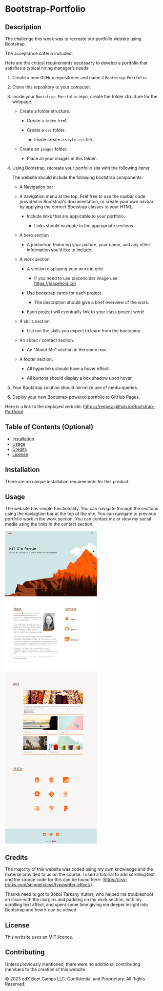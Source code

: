 # Bootstrap-Portfolio

## Description

The challenge this week was to recreate our portfolio website using Bootstrap.

The acceptance criteria included:

Here are the critical requirements necessary to develop a portfolio that satisfies a typical hiring manager’s needs:

1. Create a new GitHub repositories and name it `Bootstrap-Portfolio`.

2. Clone this repository to your computer.

3. Inside your `Bootstrap-Portfolio` repo, create the folder structure for the webpage.

   - Create a folder structure.

     - Create a `index.html`.

     - Create a `css` folder.

       - Inside create a `style.css` file.

   - Create an `images` folder.

     - Place all your images in this folder.

4. Using Bootstrap, recreate your portfolio site with the following items:

   The website should include the following bootstrap components:

   - A Navigation bar

   - A navigation menu at the top. Feel free to use the navbar code provided in Bootstrap's documentation, or create your own navbar by applying the correct Bootstrap classes to your HTML.

     - Include links that are applicable to your portfolio.

       - Links should navigate to the appropriate sections

   - A hero section

     - A jumbotron featuring your picture, your name, and any other information you'd like to include.

   - A work section

     - A section displaying your work in grid.

       - If you need to use placeholder image use: https://placehold.co/

     - Use bootstrap cards for each project.

       - The description should give a brief overview of the work.

     - Each project will eventually link to your class project work!

   - A skills section

     - List out the skills you expect to learn from the bootcamp.

   - An about / contact section.

     - An "About Me" section in the same row.

   - A footer section.

     - All hyperlinks should have a hover effect.

     - All buttons should display a box shadow upon hover.

5. Your Bootstrap solution should minimize use of media queries.

6. Deploy your new Bootstrap-powered portfolio to GitHub Pages.

Here is a link to the deployed website: (https://redpez.github.io/Bootstrap-Portfolio)

## Table of Contents (Optional)

- [Installation](#installation)
- [Usage](#usage)
- [Credits](#credits)
- [License](#license)

## Installation

There are no unique installation requirements for this product.

## Usage

The website has simple functionality.
You can navigate through the sections using the naviagtion bar at the top of the site.
You can navigate to previous portfolio work in the work section.
You can contact me or view my social media using the links in the contact section.

<img src="/Images/bootstrap_portfolio.png" alt="Bootstrap Portfolio Website">

## Credits

The majority of this website was coded using my own knowledge and the material provided to us on the course.
I used a tutorial to add scrolling text and the source code for this can be found here: (https://css-tricks.com/snippets/css/typewriter-effect/).

Thanks need to got to Bobbi Tarkany (tutor), who helped me troubleshoot an issue with the margins and padding on my work section, with my scrolling text affect, and spent some time giving me deeper insight into Bootstrap and how it can be utlised.

## License

This website uses an MIT licence.

## Contributing

Unless previously mentioned, there were no additional contributing members to the creation of this website.

© 2023 edX Boot Camps LLC. Confidential and Proprietary. All Rights Reserved.
